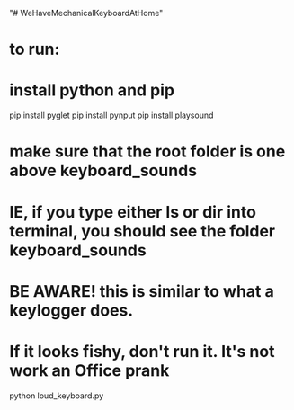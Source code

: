 "# WeHaveMechanicalKeyboardAtHome" 

# to run:

# install python and pip 

pip install pyglet
pip install pynput
pip install playsound

# make sure that the root folder is one above keyboard_sounds
# IE, if you type either ls or dir into terminal, you should see the folder keyboard_sounds

# BE AWARE! this is similar to what a keylogger does. 
# If it looks fishy, don't run it. It's not work an Office prank

python loud_keyboard.py

